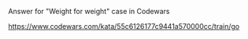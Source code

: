 Answer for "Weight for weight" case in Codewars

https://www.codewars.com/kata/55c6126177c9441a570000cc/train/go